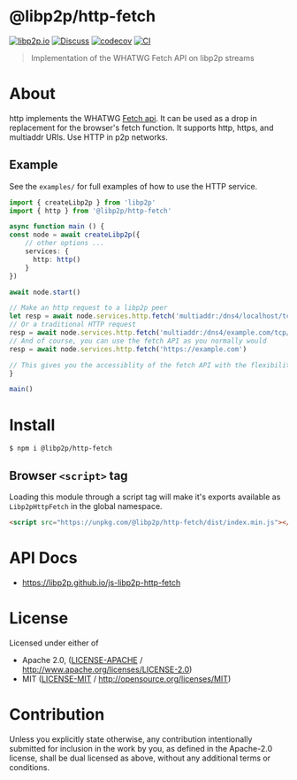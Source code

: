# @libp2p/http-fetch

[![libp2p.io](https://img.shields.io/badge/project-libp2p-yellow.svg?style=flat-square)](http://libp2p.io/)
[![Discuss](https://img.shields.io/discourse/https/discuss.libp2p.io/posts.svg?style=flat-square)](https://discuss.libp2p.io)
[![codecov](https://img.shields.io/codecov/c/github/libp2p/js-libp2p-http-fetch.svg?style=flat-square)](https://codecov.io/gh/libp2p/js-libp2p-http-fetch)
[![CI](https://img.shields.io/github/actions/workflow/status/libp2p/js-libp2p-http-fetch/main.yml?branch=main\&style=flat-square)](https://github.com/libp2p/js-libp2p-http-fetch/actions/workflows/main.yml?query=branch%3Amain)

> Implementation of the WHATWG Fetch API on libp2p streams

# About

<!--

!IMPORTANT!

Everything in this README between "# About" and "# Install" is automatically
generated and will be overwritten the next time the doc generator is run.

To make changes to this section, please update the @packageDocumentation section
of src/index.js or src/index.ts

To experiment with formatting, please run "npm run docs" from the root of this
repo and examine the changes made.

-->

http implements the WHATWG [Fetch
api](https://fetch.spec.whatwg.org). It can be used as a drop in replacement
for the browser's fetch function. It supports http, https, and multiaddr
URIs. Use HTTP in p2p networks.

## Example

See the `examples/` for full examples of how to use the HTTP service.

```typescript
import { createLibp2p } from 'libp2p'
import { http } from '@libp2p/http-fetch'

async function main () {
const node = await createLibp2p({
    // other options ...
    services: {
      http: http()
    }
})

await node.start()

// Make an http request to a libp2p peer
let resp = await node.services.http.fetch('multiaddr:/dns4/localhost/tcp/1234')
// Or a traditional HTTP request
resp = await node.services.http.fetch('multiaddr:/dns4/example.com/tcp/443/tls/http')
// And of course, you can use the fetch API as you normally would
resp = await node.services.http.fetch('https://example.com')

// This gives you the accessiblity of the fetch API with the flexibility of using a p2p network.
}

main()
```

# Install

```console
$ npm i @libp2p/http-fetch
```

## Browser `<script>` tag

Loading this module through a script tag will make it's exports available as `Libp2pHttpFetch` in the global namespace.

```html
<script src="https://unpkg.com/@libp2p/http-fetch/dist/index.min.js"></script>
```

# API Docs

- <https://libp2p.github.io/js-libp2p-http-fetch>

# License

Licensed under either of

- Apache 2.0, ([LICENSE-APACHE](https://github.com/libp2p/js-libp2p-http-fetch/LICENSE-APACHE) / <http://www.apache.org/licenses/LICENSE-2.0>)
- MIT ([LICENSE-MIT](https://github.com/libp2p/js-libp2p-http-fetch/LICENSE-MIT) / <http://opensource.org/licenses/MIT>)

# Contribution

Unless you explicitly state otherwise, any contribution intentionally submitted for inclusion in the work by you, as defined in the Apache-2.0 license, shall be dual licensed as above, without any additional terms or conditions.
